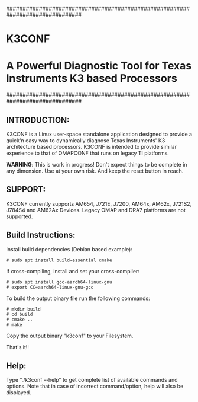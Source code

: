 ###############################################################################
#                                                                             #
#                                   K3CONF                                    #
#                                                                             #
#    A Powerful Diagnostic Tool for Texas Instruments K3 based Processors     #
###############################################################################



INTRODUCTION:
-------------

K3CONF is a Linux user-space standalone application designed to provide a
quick'n easy way to dynamically diagnose Texas Instruments' K3 architecture
based processors. K3CONF is intended to provide similar experience to that of
OMAPCONF that runs on legacy TI platforms.

**WARNING**: This is work in progress! Don't expect things to be complete in any
dimension. Use at your own risk. And keep the reset button in reach.



SUPPORT:
--------

K3CONF currently supports AM654, J721E, J7200, AM64x, AM62x, J721S2, J784S4 and
AM62Ax Devices. Legacy OMAP and DRA7 platforms are not supported.



Build Instructions:
-------------------

Install build dependencies (Debian based example):

	# sudo apt install build-essential cmake

If cross-compiling, install and set your cross-compiler:

	# sudo apt install gcc-aarch64-linux-gnu
	# export CC=aarch64-linux-gnu-gcc

To build the output binary file run the following commands:

	# mkdir build
	# cd build
	# cmake ..
	# make

Copy the output binary "k3conf" to your Filesystem.

That's it!!



Help:
-----

Type "./k3conf --help" to get complete list of available commands and options.
Note that in case of incorrect command/option, help will also be displayed.
